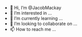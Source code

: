- 👋 Hi, I’m @JacobMackay
- 👀 I’m interested in ...
- 🌱 I’m currently learning ...
- 💞️ I’m looking to collaborate on ...
- 📫 How to reach me ...

<!---
JacobMackay/JacobMackay is a ✨ special ✨ repository because its `README.md` (this file) appears on your GitHub profile.
You can click the Preview link to take a look at your changes.
--->
